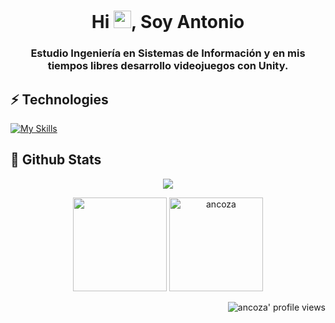 <h1 align="center">
Hi 
<img src="https://media.giphy.com/media/hvRJCLFzcasrR4ia7z/giphy.gif" width="28">, Soy Antonio
</h1>
<h3 align="center">Estudio Ingeniería en Sistemas de Información y en mis tiempos libres desarrollo videojuegos con Unity.</h3>
 
<p align = "center">
  
## ⚡ Technologies
[![My Skills](https://skillicons.dev/icons?i=unity,cs,html,css,js,bootstrap,ai,java,sketchup,git,nodejs,mysql&theme=light)](https://skillicons.dev)
  
 </p>


## 🔎 Github Stats
<p align = "center">
  <img src = "https://github-readme-stats.vercel.app/api?username=ancoza&show_icons=true&count_private=true&hide_border=true"/>
</p>
<p align = "center">
  <img src = "https://github-readme-streak-stats.herokuapp.com?user=ancoza&vue&hide_border=true"  height="150"/>
  <img src = "https://github-readme-stats.vercel.app/api/top-langs?username=ancoza&show_icons=true&locale=en&layout=compact" alt="ancoza"  height="150"/>
</p>

<p align="right">
  <img src="https://komarev.com/ghpvc/?username=ancoza&label=Profile%20views&color=0e75b6&style=for-the-badge&color=000000" alt="ancoza' profile views" />
</p>
